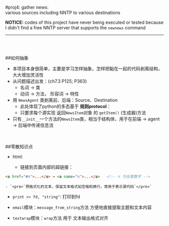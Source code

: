 #proj4: gather news: <br/>various sources including NNTP to various destinations
<br/>

**NOTICE:** codes of this project have never being executed or tested because I didn't find a free NNTP server that supports the `newnews` command

---
<br/><br/>

##如何抽象 

- 本项目本身很简单，主要是学习怎样抽象，怎样把黏在一起的代码剥离结构，大大增加灵活性
- 从问题描述出发：(ch7.3  P125; P363)
	- 名词 → 类
	- 动词 → 方法， 形容词 → 特性
- 用 `NewsAgent` 类剥离前、后端：Source、Destination
	- 此处体现了python的多态基于 **规则protocol**：
	- 只要求每个源实现 返回`NewsItem`对象 的 `getItem()` (生成器)方法
- 只有`__init__`一个方法的`NewsItem`类，相当于结构体，用于在前端 → agent → 后端中传递信息流

<br/><br/>
##零散知识点

- html:

	- 链接到页面内部的超链接：

```html
<a href="#n">...</a> → <a name="n">...</a>   <!-- n 为任意数字 -->
```

	- `<pre>`预格式化的文本，保留文本格式如空格和换行，常用于表示源代码`</pre>`


- `print >> fd, "string"`: 打印到fd

- `email`模块：`message_from_string`方法 方便地直接提取主题和文本内容

- `textwrap`模块：`wrap`方法 用于 文本输出格式对齐
